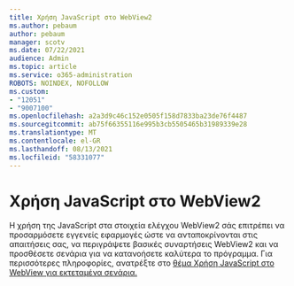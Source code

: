 ```yaml
---
title: Χρήση JavaScript στο WebView2
ms.author: pebaum
author: pebaum
manager: scotv
ms.date: 07/22/2021
audience: Admin
ms.topic: article
ms.service: o365-administration
ROBOTS: NOINDEX, NOFOLLOW
ms.custom:
- "12051"
- "9007100"
ms.openlocfilehash: a2a3d9c46c152e0505f158d7833ba23de76f4487
ms.sourcegitcommit: ab75f66355116e995b3cb5505465b31989339e28
ms.translationtype: MT
ms.contentlocale: el-GR
ms.lasthandoff: 08/13/2021
ms.locfileid: "58331077"
---
```

# <a name="use-javascript-in-webview2"></a>Χρήση JavaScript στο WebView2

Η χρήση της JavaScript στα στοιχεία ελέγχου WebView2 σάς επιτρέπει να προσαρμόσετε εγγενείς εφαρμογές ώστε να ανταποκρίνονται στις απαιτήσεις σας, να περιγράψετε βασικές συναρτήσεις WebView2 και να προσθέσετε σενάρια για να κατανοήσετε καλύτερα το πρόγραμμα. Για περισσότερες πληροφορίες, ανατρέξτε στο [θέμα Χρήση JavaScript στο WebView για εκτεταμένα σενάρια.](https://docs.microsoft.com/microsoft-edge/webview2/how-to/javascript)
